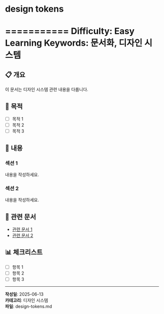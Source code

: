 # design tokens

===========
Difficulty: Easy  
Learning Keywords: 문서화, 디자인 시스템  
===========

## 📋 개요

이 문서는 디자인 시스템 관련 내용을 다룹니다.

## 🎯 목적

- [ ] 목적 1
- [ ] 목적 2
- [ ] 목적 3

## 📖 내용

### 섹션 1

내용을 작성하세요.

### 섹션 2

내용을 작성하세요.

## 🔗 관련 문서

- [관련 문서 1](../01-planning/PRD.md)
- [관련 문서 2](../03-development/debug-process.md)

## 📊 체크리스트

- [ ] 항목 1
- [ ] 항목 2
- [ ] 항목 3

---

**작성일**: 2025-06-13  
**카테고리**: 디자인 시스템  
**파일**: design-tokens.md
